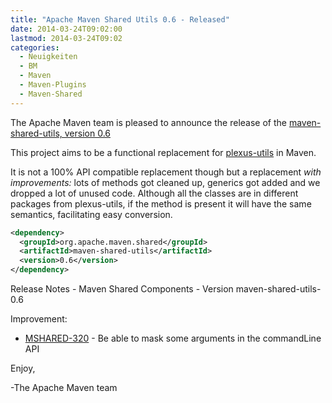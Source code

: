 ```yaml
---
title: "Apache Maven Shared Utils 0.6 - Released"
date: 2014-03-24T09:02:00
lastmod: 2014-03-24T09:02
categories:
  - Neuigkeiten
  - BM
  - Maven
  - Maven-Plugins
  - Maven-Shared
---
```

The Apache Maven team is pleased to announce the release of the 
[maven-shared-utils, version 0.6](http://maven.apache.org/shared/maven-shared-utils/)

This project aims to be a functional replacement for
[plexus-utils](http://plexus.codehaus.org/plexus-utils) in Maven.

It is not a 100% API compatible replacement though but a replacement
*with improvements:*
lots of methods got cleaned up, generics got added and we dropped a
lot of unused code. Although all
the classes are in different packages from plexus-utils, if the method
is present it will have the same
semantics, facilitating easy conversion.

```xml
<dependency>
  <groupId>org.apache.maven.shared</groupId>
  <artifactId>maven-shared-utils</artifactId>
  <version>0.6</version>
</dependency>
``` 

<!-- more -->

Release Notes - Maven Shared Components - Version maven-shared-utils-0.6

Improvement:

 * [MSHARED-320](https://issues.apache.org/jira/browse/MSHARED-320) - Be able to mask some arguments in the commandLine API

Enjoy,

-The Apache Maven team
